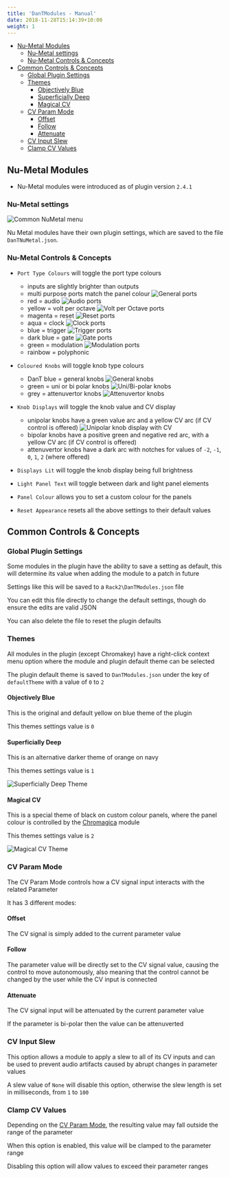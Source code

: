 ```yaml
---
title: 'DanTModules - Manual'
date: 2018-11-28T15:14:39+10:00
weight: 1
---
```


- [Nu-Metal Modules](#nu-metal-modules)
  - [Nu-Metal settings](#nu-metal-settings)
  - [Nu-Metal Controls \& Concepts](#nu-metal-controls--concepts)
- [Common Controls \& Concepts](#common-controls--concepts)
  - [Global Plugin Settings](#global-plugin-settings)
  - [Themes](#themes)
    - [Objectively Blue](#objectively-blue)
    - [Superficially Deep](#superficially-deep)
    - [Magical CV](#magical-cv)
  - [CV Param Mode](#cv-param-mode)
    - [Offset](#offset)
    - [Follow](#follow)
    - [Attenuate](#attenuate)
  - [CV Input Slew](#cv-input-slew)
  - [Clamp CV Values](#clamp-cv-values)

## Nu-Metal Modules

* Nu-Metal modules were introduced as of plugin version `2.4.1`

### Nu-Metal settings

![Common NuMetal menu](/images/numetal-menu.png)

Nu Metal modules have their own plugin settings, which are saved to the file `DanTNuMetal.json`.

### Nu-Metal Controls & Concepts

* `Port Type Colours` will toggle the port type colours
  * inputs are slightly brighter than outputs
  * multi purpose ports match the panel colour ![General ports](/images/nm-p-any.png)
  * red = audio ![Audio ports](/images/nm-p-aud.png)
  * yellow = volt per octave ![Volt per Octave ports](/images/nm-p-vpo.png)
  * magenta = reset ![Reset ports](/images/nm-p-rst.png)
  * aqua = clock ![Clock ports](/images/nm-p-clk.png)
  * blue = trigger ![Trigger ports](/images/nm-p-trg.png)
  * dark blue = gate ![Gate ports](/images/nm-p-gat.png)
  * green = modulation ![Modulation ports](/images/nm-p-mod.png)
  * rainbow = polyphonic

* `Coloured Knobs` will toggle knob type colours
  * DanT blue = general knobs ![General knobs](/images/nm-k-any.png)
  * green = uni or bi polar knobs ![Uni/Bi-polar knobs](/images/nm-k-pol.png)
  * grey = attenuvertor knobs ![Attenuvertor knobs](/images/nm-k-att.png)

* `Knob Displays` will toggle the knob value and CV display
  * unipolar knobs have a green value arc and a yellow CV arc (if CV control is offered) ![Unipolar knob display with CV](/images/dant-nm-uni-kd.gif)
  * bipolar knobs have a positive green and negative red arc, with a yellow CV arc (if CV control is offered)
  * attenuvertor knobs have a dark arc with notches for values of `-2`, `-1`, `0`, `1`, `2` (where offered)

* `Displays Lit` will toggle the knob display being full brightness

* `Light Panel Text` will toggle between dark and light panel elements

* `Panel Colour` allows you to set a custom colour for the panels

* `Reset Appearance` resets all the above settings to their default values

## Common Controls & Concepts

### Global Plugin Settings

Some modules in the plugin have the ability to save a setting as default, this will determine its value when adding the module to a patch in future

Settings like this will be saved to a `Rack2\DanTModules.json` file

You can edit this file directly to change the default settings, though do ensure the edits are valid JSON

You can also delete the file to reset the plugin defaults

### Themes

All modules in the plugin (except Chromakey) have a right-click context menu option where the module and plugin default theme can be selected

The plugin default theme is saved to `DanTModules.json` under the key of `defaultTheme` with a value of `0` to `2`

#### Objectively Blue

This is the original and default yellow on blue theme of the plugin

This themes settings value is `0`

#### Superficially Deep

This is an alternative darker theme of orange on navy

This themes settings value is `1`

![Superficially Deep Theme](/images/dantmodules-deep.png)

#### Magical CV

This is a special theme of black on custom colour panels, where the panel colour is controlled by the [Chromagica](chromagica.md) module

This themes settings value is `2`

![Magical CV Theme](/images/dantmodules-magic.png)

### CV Param Mode

The CV Param Mode controls how a CV signal input interacts with the related Parameter

It has 3 different modes:

#### Offset

The CV signal is simply added to the current parameter value

#### Follow

The parameter value will be directly set to the CV signal value, causing the control to move autonomously, also meaning that the control cannot be changed by the user while the CV input is connected

#### Attenuate

The CV signal input will be attenuated by the current parameter value

If the parameter is bi-polar then the value can be attenuverted

### CV Input Slew

This option allows a module to apply a slew to all of its CV inputs and can be used to prevent audio artifacts caused by abrupt changes in parameter values

A slew value of `None` will disable this option, otherwise the slew length is set in milliseconds, from `1` to `100`

### Clamp CV Values

Depending on the [CV Param Mode](#cv-param-mode), the resulting value may fall outside the range of the parameter

When this option is enabled, this value will be clamped to the parameter range

Disabling this option will allow values to exceed their parameter ranges
